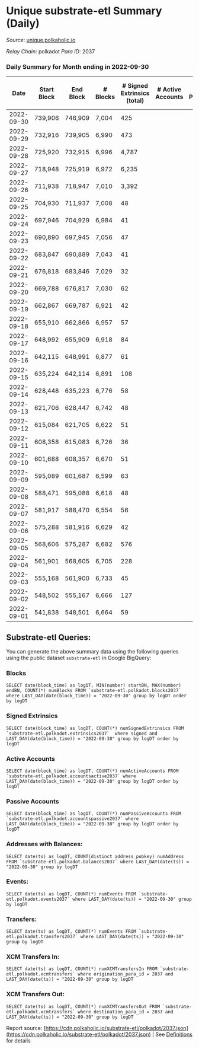 # Unique substrate-etl Summary (Daily)

_Source_: [unique.polkaholic.io](https://unique.polkaholic.io)

*Relay Chain*: polkadot
*Para ID*: 2037



### Daily Summary for Month ending in 2022-09-30


| Date | Start Block | End Block | # Blocks | # Signed Extrinsics (total) | # Active Accounts | # Passive | # New | # Addresses with Balances | # Events | # Transfers | # XCM Transfers In | # XCM Transfers Out | Issues | 
| ---- | ----------- | --------- | -------- | --------------------------- | ----------------- | --------- | ----- | ------------------------- | -------- | ----------- | ------------------ | ------------------- | ------ |
| 2022-09-30 | 739,906 | 746,909 | 7,004 | 425 |  |  |  | 14,973 | 17,252 | 285  |   |   |  |
| 2022-09-29 | 732,916 | 739,905 | 6,990 | 473 |  |  |  |  | 17,499 | 312  |   |   |  |
| 2022-09-28 | 725,920 | 732,915 | 6,996 | 4,787 |  |  |  |  | 40,845 | 3,534  |   |   |  |
| 2022-09-27 | 718,948 | 725,919 | 6,972 | 6,235 |  |  |  |  | 48,831 | 4,619  |   |   |  |
| 2022-09-26 | 711,938 | 718,947 | 7,010 | 3,392 |  |  |  |  | 33,695 | 2,227  |   |   |  |
| 2022-09-25 | 704,930 | 711,937 | 7,008 | 48 |  |  |  |  | 15,241 | 7  |   |   |  |
| 2022-09-24 | 697,946 | 704,929 | 6,984 | 41 |  |  |  |  | 15,161 | 2  |   |   |  |
| 2022-09-23 | 690,890 | 697,945 | 7,056 | 47 |  |  |  |  | 15,342 | 1  |   |   |  |
| 2022-09-22 | 683,847 | 690,889 | 7,043 | 41 |  |  |  |  | 15,322 | 9  |   |   |  |
| 2022-09-21 | 676,818 | 683,846 | 7,029 | 32 |  |  |  |  | 15,205 | 2  |   |   |  |
| 2022-09-20 | 669,788 | 676,817 | 7,030 | 62 |  |  |  |  | 15,410 | 16  |   |   |  |
| 2022-09-19 | 662,867 | 669,787 | 6,921 | 42 |  |  |  | 11,565 | 15,091 | 5  |   |   |  |
| 2022-09-18 | 655,910 | 662,866 | 6,957 | 57 |  |  |  | 11,551 | 15,177 | 2  |   |   |  |
| 2022-09-17 | 648,992 | 655,909 | 6,918 | 84 |  |  |  | 11,551 | 15,238 | 19  |   |   |  |
| 2022-09-16 | 642,115 | 648,991 | 6,877 | 61 |  |  |  | 11,549 | 15,069 | 17  |   |   |  |
| 2022-09-15 | 635,224 | 642,114 | 6,891 | 108 |  |  |  | 11,544 | 15,346 | 60  |   |   |  |
| 2022-09-14 | 628,448 | 635,223 | 6,776 | 58 |  |  |  | 11,536 | 14,864 | 10  |   |   |  |
| 2022-09-13 | 621,706 | 628,447 | 6,742 | 48 |  |  |  | 11,533 | 14,798 | 3  |   |   |  |
| 2022-09-12 | 615,084 | 621,705 | 6,622 | 51 |  |  |  |  | 14,437 |   |   |   |  |
| 2022-09-11 | 608,358 | 615,083 | 6,726 | 36 |  |  |  |  | 14,583 | 1  |   |   |  |
| 2022-09-10 | 601,688 | 608,357 | 6,670 | 51 |  |  |  |  | 14,542 | 5  |   |   |  |
| 2022-09-09 | 595,089 | 601,687 | 6,599 | 63 |  |  |  | 11,510 | 14,457 | 10  |   |   |  |
| 2022-09-08 | 588,471 | 595,088 | 6,618 | 48 |  |  |  | 11,507 | 14,432 | 8  |   |   |  |
| 2022-09-07 | 581,917 | 588,470 | 6,554 | 56 |  |  |  | 11,506 | 14,355 | 11  |   |   |  |
| 2022-09-06 | 575,288 | 581,916 | 6,629 | 42 |  |  |  |  | 14,451 | 1  |   |   |  |
| 2022-09-05 | 568,606 | 575,287 | 6,682 | 576 |  |  |  |  | 17,341 | 83  |   |   |  |
| 2022-09-04 | 561,901 | 568,605 | 6,705 | 228 |  |  |  |  | 87,352 | 4  |   |   |  |
| 2022-09-03 | 555,168 | 561,900 | 6,733 | 45 |  |  |  |  | 14,646 | 2  |   |   |  |
| 2022-09-02 | 548,502 | 555,167 | 6,666 | 127 |  |  |  |  | 15,032 | 93  |   |   |  |
| 2022-09-01 | 541,838 | 548,501 | 6,664 | 59 |  |  |  |  | 14,568 | 3  |   |   |  |

## Substrate-etl Queries:
You can generate the above summary data using the following queries using the public dataset `substrate-etl` in Google BigQuery:


### Blocks
```
SELECT date(block_time) as logDT, MIN(number) startBN, MAX(number) endBN, COUNT(*) numBlocks FROM `substrate-etl.polkadot.blocks2037`  where LAST_DAY(date(block_time)) = "2022-09-30" group by logDT order by logDT
```


### Signed Extrinsics
```
SELECT date(block_time) as logDT, COUNT(*) numSignedExtrinsics FROM `substrate-etl.polkadot.extrinsics2037`  where signed and LAST_DAY(date(block_time)) = "2022-09-30" group by logDT order by logDT
```


### Active Accounts
```
SELECT date(block_time) as logDT, COUNT(*) numActiveAccounts FROM `substrate-etl.polkadot.accountsactive2037` where LAST_DAY(date(block_time)) = "2022-09-30" group by logDT order by logDT
```


### Passive Accounts
```
SELECT date(block_time) as logDT, COUNT(*) numPassiveAccounts FROM `substrate-etl.polkadot.accountspassive2037` where LAST_DAY(date(block_time)) = "2022-09-30" group by logDT order by logDT
```


### Addresses with Balances:
```
SELECT date(ts) as logDT, COUNT(distinct address_pubkey) numAddress FROM `substrate-etl.polkadot.balances2037` where LAST_DAY(date(ts)) = "2022-09-30" group by logDT
```


### Events:
```
SELECT date(ts) as logDT, COUNT(*) numEvents FROM `substrate-etl.polkadot.events2037` where LAST_DAY(date(ts)) = "2022-09-30" group by logDT
```


### Transfers:
```
SELECT date(ts) as logDT, COUNT(*) numEvents FROM `substrate-etl.polkadot.transfers2037` where LAST_DAY(date(ts)) = "2022-09-30" group by logDT
```


### XCM Transfers In:
```
SELECT date(ts) as logDT, COUNT(*) numXCMTransfersIn FROM `substrate-etl.polkadot.xcmtransfers` where origination_para_id = 2037 and LAST_DAY(date(ts)) = "2022-09-30" group by logDT
```


### XCM Transfers Out:
```
SELECT date(ts) as logDT, COUNT(*) numXCMTransfersOut FROM `substrate-etl.polkadot.xcmtransfers` where destination_para_id = 2037 and LAST_DAY(date(ts)) = "2022-09-30" group by logDT
```



Report source: [https://cdn.polkaholic.io/substrate-etl/polkadot/2037.json](https://cdn.polkaholic.io/substrate-etl/polkadot/2037.json) | See [Definitions](/DEFINITIONS.md) for details
